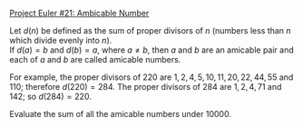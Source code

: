 [Project Euler #21: Ambicable Number](https://www.hackerrank.com/contests/projecteuler/challenges/euler021/problem)

Let $d(n)$ be defined as the sum of proper divisors of $n$ (numbers less than $n$ which divide evenly into $n$).<br>
If $d(a) = b$ and $d(b) = a$, where $a \ne b$, then $a$ and $b$ are an amicable pair and each of $a$ and $b$ are called amicable numbers.

For example, the proper divisors of $220$ are $1, 2, 4, 5, 10, 11, 20, 22, 44, 55$ and $110$; therefore $d(220) = 284$. The proper divisors of $284$ are $1, 2, 4, 71$ and $142$; so $d(284) = 220$.

Evaluate the sum of all the amicable numbers under $10000$.